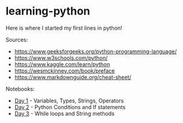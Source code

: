 # learning-python
Here is where I started my first lines in python!

Sources: 
- https://www.geeksforgeeks.org/python-programming-language/
- https://www.w3schools.com/python/
- https://www.kaggle.com/learn/python
- https://wesmckinney.com/book/preface
- https://www.markdownguide.org/cheat-sheet/

Notebooks:
- [Day 1](https://github.com/andkuster/learning-python/blob/main/day_1.ipynb) - Variables, Types, Strings, Operators
- [Day 2](https://github.com/andkuster/learning-python/blob/main/day_2.ipynb) - Python Conditions and If statements
- [Day 3](https://github.com/andkuster/learning-python/blob/main/day_3.ipynb) - While loops and String methods
